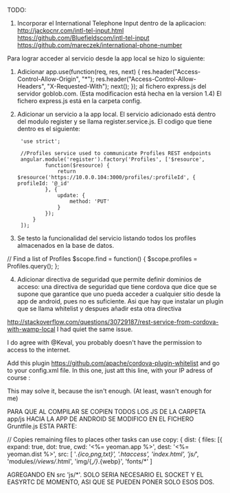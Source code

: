 TODO:
1. Incorporar el International Telephone Input dentro de la aplicacion:
        http://jackocnr.com/intl-tel-input.html
        https://github.com/Bluefieldscom/intl-tel-input
        https://github.com/mareczek/international-phone-number






Para lograr acceder al servicio desde la app local se hizo lo siguiente:

1. Adicionar 
        app.use(function(req, res, next) {
            res.header("Access-Control-Allow-Origin", "*");
            res.header("Access-Control-Allow-Headers", "X-Requested-With");
            next();
        });
al fichero express.js del servidor goblob.com. (Esta modificacion está hecha en la version 1.4) El fichero express.js está en la carpeta config.

2. Adicionar un servicio a la app local. El servicio adicionado está dentro del modulo register y se llama register.service.js. El codigo que tiene dentro es el siguiente:

        'use strict';

        //Profiles service used to communicate Profiles REST endpoints
        angular.module('register').factory('Profiles', ['$resource',
                function($resource) {
                    return $resource('https://10.0.0.104:3000/profiles/:profileId', { profileId: '@_id'
                }, {
                    update: {
                        method: 'PUT'
                    }
                });
            }
        ]);

3. Se testo la funcionalidad del servicio listando todos los profiles almacenados en la base de datos.

// Find a list of Profiles
        $scope.find = function() {
            $scope.profiles = Profiles.query();
        };


4. Adicionar directiva de seguridad que permite definir dominios de acceso:
     una directiva de seguridad que tiene cordova que dice <access origin="*"/> que se supone que garantice que uno pueda acceder a cualquier sitio desde la app de android, pues no es suficiente. Asi que hay que instalar un plugin que se llama whitelist y despues añadir esta otra directiva
        <allow-navigation href="https://10.0.0.104:3000/*" />

        
	
http://stackoverflow.com/questions/30729187/rest-service-from-cordova-with-wamp-local
I had quiet the same issue.

I do agree with @Keval, you probably doesn't have the permission to access to the internet.

Add this plugin https://github.com/apache/cordova-plugin-whitelist and go to your config.xml file. In this one, just att this line, with your IP adress of course :

<allow-navigation href="http://xxx.xxx.xxx.xxx/*" />

This may solve it, because the <access origin="*" /> isn't enough. (At least, wasn't enough for me)



PARA QUE AL COMPILAR SE COPIEN TODOS LOS JS DE LA CARPETA app/js HACIA LA APP DE ANDROID SE MODIFICO EN EL FICHERO Gruntfile.js ESTA PARTE:

// Copies remaining files to places other tasks can use
        copy: {
            dist: {
                files: [{
                    expand: true,
                    dot: true,
                    cwd: '<%= yeoman.app %>',
                    dest: '<%= yeoman.dist %>',
                    src: [
                        '*.{ico,png,txt}',
                        '.htaccess',
                        'index.html',
                        'js/*',
                        'modules/*/views/*.html',
                        'img/{,*/}*.{webp}',
                        'fonts/*'
                    ]

AGREGANDO EN src 'js/*'. SOLO SERIA NECESARIO EL SOCKET Y EL EASYRTC DE MOMENTO, ASI QUE SE PUEDEN PONER SOLO ESOS DOS.